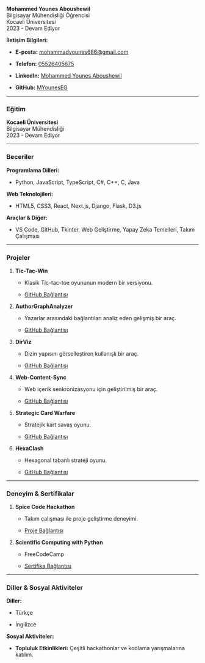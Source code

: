<p>
    <strong>Mohammed Younes Aboushewil</strong><br />Bilgisayar Mühendisliği
    Öğrencisi<br />Kocaeli Üniversitesi<br />2023 - Devam Ediyor
  </p>
  <p><strong>İletişim Bilgileri:</strong></p>
  <ul>
    <li>
      <p>
        <strong>E-posta:</strong>
        <a
          href="mailto:mohammadyounes686@gmail.com"
          target="_blank"
          rel="noreferrer"
          >mohammadyounes686@gmail.com</a
        >
      </p>
    </li>
    <li>
      <p>
        <strong>Telefon:</strong>
        <a href="tel:05526405675" target="_blank" rel="noreferrer"
          >05526405675</a
        >
      </p>
    </li>
    <li>
      <p>
        <strong>LinkedIn:</strong>
        <a
          href="https://www.linkedin.com/in/mohammed-younes-aboushewil-014526305/"
          target="_blank"
          rel="noreferrer"
          >Mohammed Younes Aboushewil</a
        >
      </p>
    </li>
    <li>
      <p>
        <strong>GitHub:</strong>
        <a href="https://github.com/MYounesEG" target="_blank" rel="noreferrer"
          >MYounesEG</a
        >
      </p>
    </li>
  </ul>
  <hr />
  <h3><strong>Eğitim</strong></h3>
  <p>
    <strong>Kocaeli Üniversitesi</strong><br />Bilgisayar Mühendisliği<br />2023
    - Devam Ediyor
  </p>
  <hr />
  <h3><strong>Beceriler</strong></h3>
  <p><strong>Programlama Dilleri:</strong></p>
  <ul>
    <li><p>Python, JavaScript, TypeScript, C#, C++, C, Java</p></li>
  </ul>
  <p><strong>Web Teknolojileri:</strong></p>
  <ul>
    <li><p>HTML5, CSS3, React, Next.js, Django, Flask, D3.js</p></li>
  </ul>
  <p><strong>Araçlar &amp; Diğer:</strong></p>
  <ul>
    <li>
      <p>
        VS Code, GitHub, Tkinter, Web Geliştirme, Yapay Zeka Temelleri, Takım
        Çalışması
      </p>
    </li>
  </ul>
  <hr />
  <h3><strong>Projeler</strong></h3>
  <ol start="1">
    <li>
      <p><strong>Tic-Tac-Win</strong></p>
      <ul>
        <li><p>Klasik Tic-tac-toe oyununun modern bir versiyonu.</p></li>
        <li>
          <p>
            <a
              href="https://github.com/MYounesEG/Tic-Tac-Win"
              target="_blank"
              rel="noreferrer"
              >GitHub Bağlantısı</a
            >
          </p>
        </li>
      </ul>
    </li>
    <li>
      <p><strong>AuthorGraphAnalyzer</strong></p>
      <ul>
        <li>
          <p>Yazarlar arasındaki bağlantıları analiz eden gelişmiş bir araç.</p>
        </li>
        <li>
          <p>
            <a
              href="https://github.com/MYounesEG/AuthorGraphAnalyzer"
              target="_blank"
              rel="noreferrer"
              >GitHub Bağlantısı</a
            >
          </p>
        </li>
      </ul>
    </li>
    <li>
      <p><strong>DirViz</strong></p>
      <ul>
        <li><p>Dizin yapısını görselleştiren kullanışlı bir araç.</p></li>
        <li>
          <p>
            <a
              href="https://github.com/MYounesEG/dirviz"
              target="_blank"
              rel="noreferrer"
              >GitHub Bağlantısı</a
            >
          </p>
        </li>
      </ul>
    </li>
    <li>
      <p><strong>Web-Content-Sync</strong></p>
      <ul>
        <li><p>Web içerik senkronizasyonu için geliştirilmiş bir araç.</p></li>
        <li>
          <p>
            <a
              href="https://github.com/MYounesEG/Web-Content-Sync"
              target="_blank"
              rel="noreferrer"
              >GitHub Bağlantısı</a
            >
          </p>
        </li>
      </ul>
    </li>
    <li>
      <p><strong>Strategic Card Warfare</strong></p>
      <ul>
        <li><p>Stratejik kart savaş oyunu.</p></li>
        <li>
          <p>
            <a
              href="https://github.com/MerveSevim44/Strategic-Card-Warfare"
              target="_blank"
              rel="noreferrer"
              >GitHub Bağlantısı</a
            >
          </p>
        </li>
      </ul>
    </li>
    <li>
      <p><strong>HexaClash</strong></p>
      <ul>
        <li><p>Hexagonal tabanlı strateji oyunu.</p></li>
        <li>
          <p>
            <a
              href="https://github.com/MYounesEG/HexaClash"
              target="_blank"
              rel="noreferrer"
              >GitHub Bağlantısı</a
            >
          </p>
        </li>
      </ul>
    </li>
  </ol>
  <hr />
  <h3><strong>Deneyim &amp; Sertifikalar</strong></h3>
  <ol start="1">
    <li>
      <p><strong>Spice Code Hackathon</strong></p>
      <ul>
        <li><p>Takım çalışması ile proje geliştirme deneyimi.</p></li>
        <li>
          <p>
            <a
              href="https://github.com/esrefdesign/Order-and-Go"
              target="_blank"
              rel="noreferrer"
              >Proje Bağlantısı</a
            >
          </p>
        </li>
      </ul>
    </li>
    <li>
      <p><strong>Scientific Computing with Python</strong></p>
      <ul>
        <li><p>FreeCodeCamp</p></li>
        <li>
          <p>
            <a
              href="https://www.freecodecamp.org/certification/fcc7028e4b7-be42-4060-92bf-02c6bd06d0fd/scientific-computing-with-python-v7"
              target="_blank"
              rel="noreferrer"
              >Sertifika Bağlantısı</a
            >
          </p>
        </li>
      </ul>
    </li>
  </ol>
  <hr />
  <h3><strong>Diller &amp; Sosyal Aktiviteler</strong></h3>
  <p><strong>Diller:</strong></p>
  <ul>
    <li><p>Türkçe</p></li>
    <li><p>İngilizce</p></li>
  </ul>
  <p><strong>Sosyal Aktiviteler:</strong></p>
  <ul>
    <li>
      <p>
        <strong>Topluluk Etkinlikleri:</strong> Çeşitli hackathonlar ve kodlama
        yarışmalarına katılım.
      </p>
    </li>
</div>
